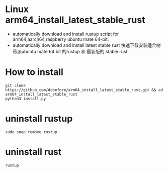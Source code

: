# Linux arm64_install_latest_stable_rust
- automatically download and install rustup script for arm64,aarch64,raspberry ubuntu mate 64-bit.
- automatically download and install latest stable rust
快速下载安装适合树莓派ubuntu mate 64 bit 的rustup 和 最新版的 stable rust
# How to install
```
git clone https://github.com/dobefore/arm64_install_latest_stable_rust.git && cd arm64_install_latest_stable_rust
python3 install.py
```

# uninstall rustup
```
sudo snap remove rustup
```
# uninstall rust
```
rustup 
```
